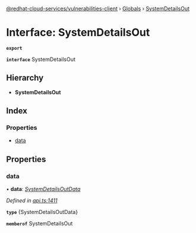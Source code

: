 [@redhat-cloud-services/vulnerabilities-client](../README.md) › [Globals](../globals.md) › [SystemDetailsOut](systemdetailsout.md)

# Interface: SystemDetailsOut

**`export`** 

**`interface`** SystemDetailsOut

## Hierarchy

* **SystemDetailsOut**

## Index

### Properties

* [data](systemdetailsout.md#data)

## Properties

###  data

• **data**: *[SystemDetailsOutData](systemdetailsoutdata.md)*

*Defined in [api.ts:1411](https://github.com/RedHatInsights/javascript-clients/blob/master/packages/vulnerabilities/api.ts#L1411)*

**`type`** {SystemDetailsOutData}

**`memberof`** SystemDetailsOut
